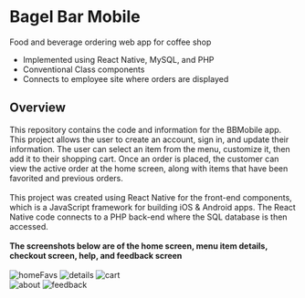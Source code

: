 # Bagel Bar Mobile
Food and beverage ordering web app for coffee shop<br/>
- Implemented using React Native, MySQL, and PHP
- Conventional Class components
- Connects to employee site where orders are displayed
## Overview
This repository contains the code and information for the BBMobile app. This project allows the user to create an account, sign in, and update their information. The user can select an item from the menu, customize it, then add it to their shopping cart. Once an order is placed, the customer can view the active order at the home screen, along with items that have been favorited and previous orders.<br/>
<br/>
This project was created using React Native for the front-end components, which is a JavaScript framework for building iOS & Android apps. The React Native code connects to a PHP back-end where the SQL database is then accessed.<br/>
<br/>
**The screenshots below are of the home screen, menu item details, checkout screen, help, and feedback screen**<br/>
<br/>
![homeFavs](https://johndan2354.github.io/BBMobileImages/homeFavs.png) ![details](https://johndan2354.github.io/BBMobileImages/details.png) ![cart](https://johndan2354.github.io/BBMobileImages/cartScreen.png)<br/>
![about](https://johndan2354.github.io/BBMobileImages/about.png)  ![feedback](https://johndan2354.github.io/BBMobileImages/feedback1.png)<br/>
